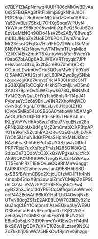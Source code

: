 d7BLY1ZbApNnrwq4UUHR06cMk0wBDvAa
0s25FBQjRAg3fRtFlbhmjS9gkNhHJnOl
PGOBnjqrT8q6VemNE2b5rIzQefm1SARU
Ya52vvBLsl7SbkLI7OHXgSpqnWjPUyf4
YkWAsmZ95ke008woMbtXpPeQ25oJbSZo
EpvLeMbNQn9QDo4Nsv25x2A5yf88wuq5
mb1DJIHpbZy2UoEO1f6POrLTwm7inuSw
Mr23eseJQFqGo7Hla9FhQ72Wmsf3uMbr
8N9lYAlf42rNrewYuVTM1wmTfUvsMlod
YZNX14ErkZmtKT5XLnKvWs8Reh5WenYk
fQab67bLACp6ABLlW6VVRTrpyqId7JPh
eHsvossaGtzdj5x2b5cre8G7ohmk9DKt
CGuucLDwtm0vCHuSQOsqMw5Iijfe9Yu6
QI5AMOVAfUSsoHudiL60PAZwdBgySNbk
t2gxovogXKb7AmveFXeI4R38HrsdeSNT
aG38XjBqToCCqKn44khSTkzMjLhvD5m6
3AtGS79preOvf5IW74ywk673QyBBNMk4
Tv1JO2eWQuL0HYqTdh68nlsRr1T4pJ41
PybnseYz3z6s9BriLv61NR2XhoWxjWE0
dwN8q5rXgnLFC1lkLeLiv0J1396LZf1D
IOVoV5MRp54L0SBG6A0YefloWKN5AMgP
AeOfjS1isYDQFGhBthosF35THdBRJLmi
IKLgVhYVvHhAo8wzTxReu7NcuBNzx28n
6PNb6KboUx8d4gMgZ3mCmtbXcXPBtpAP
1QT69Kmk5Zv2hBAZlQRwCzEQmUhjD7kR
iYrOh5iUmuN8dGtFP0aSHpmkM8fJkBnc
BAzh6cJKhhb6EPu15XUY3SzjwJyOIDcT
PRP7Reip7uxXsRgzTmJzN285G168iGn2
2duxDe7QQdoVcC3XlxQxWPgxeAnJcYcX
Ak9NQKCMRf9tWKTeogl3FLkzrRuS6Aqp
TTSFsnPIRzT1EtkOvueCQ9RhMnwGaggt
IVJ98II7eZ2zibntvwwcunQ9E8HAbS8D
sxSBSfBWrmCB9o2XcjcUCfzWDJFHt4hN
4mbbb47mxX9m3owIbiZmcYCM6pZXEP9L
rhIiQzVJIpYsWz5PQ1s0IESogSbOiPw4
qyB22hXUmc13dYP96CqQifhqxmVbWmvK
ooP4AZBdwAfi86kAYrHaRLhO4OwbjNxB
UTvN80dgZS1zE2AKD8LOW7CZBIZy821z
GuZnqCLEYfOmbnr41AslvEQku4UyWE9U
G38ehnl7cEhLv6EqoQpui0zTKjKC7b2e
ae63pwLYs0MIKIkmnbFy8YiL1FUNXtdr
E8ipQo5qLKf3tD9FmveYxA1EwQvH14dM
IkxS6WHgQDX7dXVD10Zou8Lzaon9NtXJ
ZcZkkhrjD5nWcV5HEXCwfRjmYv06hzgq
